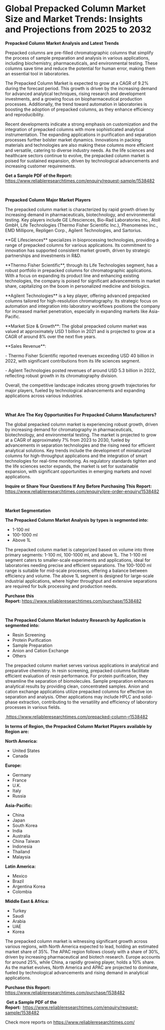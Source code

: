 <p><h1>Global Prepacked Column Market Size and Market Trends: Insights and Projections from 2025 to 2032</h1></p><p><strong>Prepacked Column Market Analysis and Latest Trends</strong></p>
<p><p>Prepacked columns are pre-filled chromatographic columns that simplify the process of sample preparation and analysis in various applications, including biochemistry, pharmaceuticals, and environmental testing. These columns save time and reduce the potential for human error, making them an essential tool in laboratories.</p><p>The Prepacked Column Market is expected to grow at a CAGR of 9.2% during the forecast period. This growth is driven by the increasing demand for advanced analytical techniques, rising research and development investments, and a growing focus on biopharmaceutical production processes. Additionally, the trend toward automation in laboratories is boosting the adoption of prepacked columns, as they enhance efficiency and reproducibility.</p><p>Recent developments indicate a strong emphasis on customization and the integration of prepacked columns with more sophisticated analytical instrumentation. The expanding applications in purification and separation processes further bolster market dynamics. Innovations in packing materials and technologies are also making these columns more efficient and versatile, catering to diverse industry needs. As the life sciences and healthcare sectors continue to evolve, the prepacked column market is poised for sustained expansion, driven by technological advancements and increasing customer requirements.</p></p>
<p><strong>Get a Sample PDF of the Report:&nbsp;</strong> <a href="https://www.reliableresearchtimes.com/enquiry/request-sample/1538482?utm_campaign=2325&utm_medium=2&utm_source=Github&utm_content=ia&utm_term=19022025&utm_id=prepacked-column">https://www.reliableresearchtimes.com/enquiry/request-sample/1538482</a></p>
<p>&nbsp;</p>
<p><strong>Prepacked Column Major Market Players</strong></p>
<p><p>The prepacked column market is characterized by rapid growth driven by increasing demand in pharmaceuticals, biotechnology, and environmental testing. Key players include GE Lifesciences, Bio-Rad Laboratories Inc., Atoll GmbH, Life Technologies (Thermo Fisher Scientific Inc.), Phenomenex Inc., EMD Millipore, Repligen Corp., Agilent Technologies, and Sartorius.</p><p>**GE Lifesciences** specializes in bioprocessing technologies, providing a range of prepacked columns for various applications. Its commitment to innovation has supported consistent market growth, driven by strategic partnerships and investments in R&D.</p><p>**Thermo Fisher Scientific**, through its Life Technologies segment, has a robust portfolio in prepacked columns for chromatographic applications. With a focus on expanding its product line and enhancing existing technologies, the company is poised for significant advancements in market share, capitalizing on the boom in personalized medicine and biologics.</p><p>**Agilent Technologies** is a key player, offering advanced prepacked columns tailored for high-resolution chromatography. Its strategic focus on automation and integration into laboratory workflows positions the company for increased market penetration, especially in expanding markets like Asia-Pacific.</p><p>**Market Size & Growth**: The global prepacked column market was valued at approximately USD 1 billion in 2021 and is projected to grow at a CAGR of around 8% over the next five years. </p><p>**Sales Revenue**: </p><p>- Thermo Fisher Scientific reported revenues exceeding USD 40 billion in 2022, with significant contributions from its life sciences segment. </p><p>- Agilent Technologies posted revenues of around USD 5.3 billion in 2022, reflecting robust growth in its chromatography division.</p><p>Overall, the competitive landscape indicates strong growth trajectories for major players, fueled by technological advancements and expanding applications across various industries.</p></p>
<p>&nbsp;</p>
<p><strong>What Are The Key Opportunities For Prepacked Column Manufacturers?</strong></p>
<p><p>The global prepacked column market is experiencing robust growth, driven by increasing demand for chromatography in pharmaceuticals, biotechnology, and environmental testing. The market is projected to grow at a CAGR of approximately 7% from 2023 to 2030, fueled by advancements in separation technologies and the rising need for efficient analytical solutions. Key trends include the development of miniaturized columns for high-throughput applications and the integration of smart technologies for real-time monitoring. As regulatory standards tighten and the life sciences sector expands, the market is set for sustainable expansion, with significant opportunities in emerging markets and novel applications.</p></p>
<p><strong>Inquire or Share Your Questions If Any Before Purchasing This Report:</strong> <a href="https://www.reliableresearchtimes.com/enquiry/pre-order-enquiry/1538482?utm_campaign=2325&utm_medium=2&utm_source=Github&utm_content=ia&utm_term=19022025&utm_id=prepacked-column">https://www.reliableresearchtimes.com/enquiry/pre-order-enquiry/1538482</a></p>
<p>&nbsp;</p>
<p><strong>Market Segmentation</strong></p>
<p><strong>The Prepacked Column Market Analysis by types is segmented into:</strong></p>
<p><ul><li>1-100 ml</li><li>100-1000 ml</li><li>Above 1L</li></ul></p>
<p><p>The prepacked column market is categorized based on volume into three primary segments: 1-100 ml, 100-1000 ml, and above 1L. The 1-100 ml segment caters to smaller-scale experiments and applications, ideal for laboratories needing precise and efficient separations. The 100-1000 ml range is suitable for mid-scale processes, offering a balance between efficiency and volume. The above 1L segment is designed for large-scale industrial applications, where higher throughput and extensive separations are required for bulk processing and production needs.</p></p>
<p><strong>Purchase this Report:&nbsp;</strong><a href="https://www.reliableresearchtimes.com/purchase/1538482?utm_campaign=2325&utm_medium=2&utm_source=Github&utm_content=ia&utm_term=19022025&utm_id=prepacked-column">https://www.reliableresearchtimes.com/purchase/1538482</a></p>
<p>&nbsp;</p>
<p><strong>The Prepacked Column Market Industry Research by Application is segmented into:</strong></p>
<p><ul><li>Resin Screening</li><li>Protein Purification</li><li>Sample Preparation</li><li>Anion and Cation Exchange</li><li>Others</li></ul></p>
<p><p>The prepacked column market serves various applications in analytical and preparative chemistry. In resin screening, prepacked columns facilitate efficient evaluation of resin performance. For protein purification, they streamline the separation of biomolecules. Sample preparation enhances analytical results by providing clean, concentrated samples. Anion and cation exchange applications utilize prepacked columns for effective ion separation and analysis. Other applications may include HPLC and solid-phase extraction, contributing to the versatility and efficiency of laboratory processes in various fields.</p></p>
<p><a href="https://www.reliableresearchtimes.com/prepacked-column-r1538482?utm_campaign=2325&utm_medium=2&utm_source=Github&utm_content=ia&utm_term=19022025&utm_id=prepacked-column">&nbsp;https://www.reliableresearchtimes.com/prepacked-column-r1538482</a></p>
<p><strong>In terms of Region, the Prepacked Column Market Players available by Region are:</strong></p>
<p>
    <p> <strong> North America: </strong>
        <ul>
            <li>United States</li>
            <li>Canada</li>
        </ul>
        </p> 
    <p> <strong> Europe: </strong>
        <ul>
            <li>Germany</li>
            <li>France</li>
            <li>U.K.</li>
            <li>Italy</li>
            <li>Russia</li>
        </ul>
        </p> 
    <p> <strong> Asia-Pacific: </strong>
        <ul>
            <li>China</li>
            <li>Japan</li>
            <li>South Korea</li>
            <li>India</li>
            <li>Australia</li>
            <li>China Taiwan</li>
            <li>Indonesia</li>
            <li>Thailand</li>
            <li>Malaysia</li>
        </ul>
        </p> 
    <p> <strong> Latin America: </strong>
        <ul>
            <li>Mexico</li>
            <li>Brazil</li>
            <li>Argentina Korea</li>
            <li>Colombia</li>
        </ul>
        </p> 
    <p> <strong> Middle East & Africa: </strong>
        <ul>
            <li>Turkey</li>
            <li>Saudi</li>
            <li>Arabia</li>
            <li>UAE</li>
            <li>Korea</li>
        </ul>
    </p>
    </p>
<p><p>The prepacked column market is witnessing significant growth across various regions, with North America expected to lead, holding an estimated market share of 35%. The APAC region follows closely with a share of 30%, driven by increasing pharmaceutical and biotech research. Europe accounts for around 25%, while China, a rapidly growing player, holds a 10% share. As the market evolves, North America and APAC are projected to dominate, fueled by technological advancements and rising demand in analytical applications.</p></p>
<p><strong>Purchase this Report: </strong><a href="https://www.reliableresearchtimes.com/purchase/1538482?utm_campaign=2325&utm_medium=2&utm_source=Github&utm_content=ia&utm_term=19022025&utm_id=prepacked-column">https://www.reliableresearchtimes.com/purchase/1538482</a></p>
<p>&nbsp;<strong>Get a Sample PDF of the Report:&nbsp;&nbsp;</strong><a href="https://www.reliableresearchtimes.com/enquiry/request-sample/1538482?utm_campaign=2325&utm_medium=2&utm_source=Github&utm_content=ia&utm_term=19022025&utm_id=prepacked-column">https://www.reliableresearchtimes.com/enquiry/request-sample/1538482</a></p>
<p><strong></strong></p>
<p>Check more reports on <a href="https://www.reliableresearchtimes.com/?utm_campaign=2325&utm_medium=2&utm_source=Github&utm_content=ia&utm_term=19022025&utm_id=prepacked-column">https://www.reliableresearchtimes.com/</a></p>